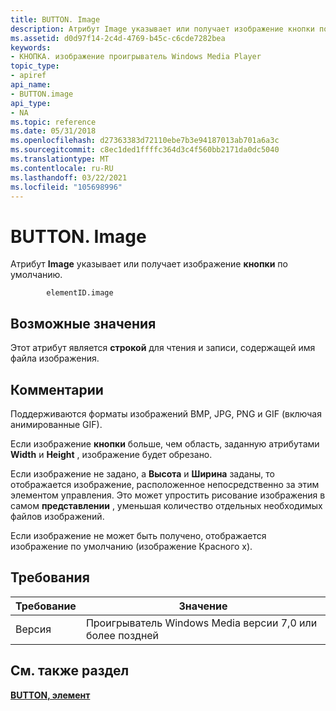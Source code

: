 ```yaml
---
title: BUTTON. Image
description: Атрибут Image указывает или получает изображение кнопки по умолчанию.
ms.assetid: d0d97f14-2c4d-4769-b45c-c6cde7282bea
keywords:
- КНОПКА. изображение проигрыватель Windows Media Player
topic_type:
- apiref
api_name:
- BUTTON.image
api_type:
- NA
ms.topic: reference
ms.date: 05/31/2018
ms.openlocfilehash: d27363383d72110ebe7b3e94187013ab701a6a3c
ms.sourcegitcommit: c8ec1ded1ffffc364d3c4f560bb2171da0dc5040
ms.translationtype: MT
ms.contentlocale: ru-RU
ms.lasthandoff: 03/22/2021
ms.locfileid: "105698996"
---
```

# <a name="buttonimage"></a>BUTTON. Image

Атрибут **Image** указывает или получает изображение **кнопки** по умолчанию.

``` syntax
        elementID.image
```

## <a name="possible-values"></a>Возможные значения

Этот атрибут является **строкой** для чтения и записи, содержащей имя файла изображения.

## <a name="remarks"></a>Комментарии

Поддерживаются форматы изображений BMP, JPG, PNG и GIF (включая анимированные GIF).

Если изображение **кнопки** больше, чем область, заданную атрибутами **Width** и **Height** , изображение будет обрезано.

Если изображение не задано, а **Высота** и **Ширина** заданы, то отображается изображение, расположенное непосредственно за этим элементом управления. Это может упростить рисование изображения в самом **представлении** , уменьшая количество отдельных необходимых файлов изображений.

Если изображение не может быть получено, отображается изображение по умолчанию (изображение Красного x).

## <a name="requirements"></a>Требования



| Требование | Значение |
|--------------------|------------------------------------------------------|
| Версия<br/> | Проигрыватель Windows Media версии 7,0 или более поздней<br/> |



## <a name="see-also"></a>См. также раздел

<dl> <dt>

[**BUTTON, элемент**](button-element.md)
</dt> </dl>

 

 






